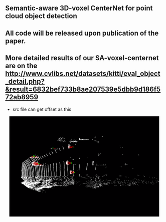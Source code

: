 ## Semantic-aware 3D-voxel CenterNet for point cloud object detection
## All code will be released upon publication of the paper.
## More detailed results of our SA-voxel-centernet are on the http://www.cvlibs.net/datasets/kitti/eval_object_detail.php?&result=6832bef733b8ae207539e5dbb9d186f572ab8959


* src file can get offset as this
<p align="center">
  <img src="img/example2.png" width="95%" height="320">
</p>
